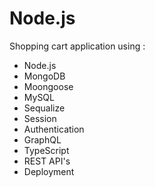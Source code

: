 # Node.js
Shopping cart application using : 
- Node.js
- MongoDB
- Moongoose
- MySQL
- Sequalize
- Session
- Authentication
- GraphQL
- TypeScript
- REST API's
- Deployment 
